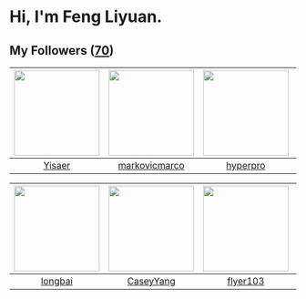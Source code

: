 # Hi, I'm Feng Liyuan.

## My Followers ([70](https://github.com/SunRunAway?tab=followers))

| <img src="https://avatars1.githubusercontent.com/u/13427348?v=4" width="150" height="150" /> | <img src="https://avatars2.githubusercontent.com/u/52882128?v=4" width="150" height="150" /> | <img src="https://avatars1.githubusercontent.com/u/2445111?v=4" width="150" height="150" /> | <img src="https://avatars0.githubusercontent.com/u/1814146?v=4" width="150" height="150" /> |
| :------------------------------------------------------------------------------------------: | :------------------------------------------------------------------------------------------: | :-----------------------------------------------------------------------------------------: | :-----------------------------------------------------------------------------------------: |
|                              [Yisaer](https://github.com/Yisaer)                             |                       [markovicmarco](https://github.com/markovicmarco)                      |                           [hyperpro](https://github.com/hyperpro)                           |                            [rwifeng](https://github.com/rwifeng)                            |

| <img src="https://avatars1.githubusercontent.com/u/1204301?v=4" width="150" height="150" /> | <img src="https://avatars1.githubusercontent.com/u/2445114?v=4" width="150" height="150" /> | <img src="https://avatars1.githubusercontent.com/u/829039?v=4" width="150" height="150" /> | <img src="https://avatars0.githubusercontent.com/u/42286315?v=4" width="150" height="150" /> |
| :-----------------------------------------------------------------------------------------: | :-----------------------------------------------------------------------------------------: | :----------------------------------------------------------------------------------------: | :------------------------------------------------------------------------------------------: |
|                            [longbai](https://github.com/longbai)                            |                          [CaseyYang](https://github.com/CaseyYang)                          |                           [flyer103](https://github.com/flyer103)                          |                          [wxning1107](https://github.com/wxning1107)                         |